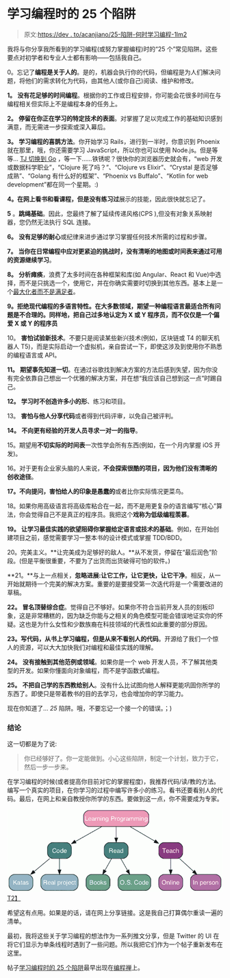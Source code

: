# 学习编程时的 25 个陷阱

> 原文:[https://dev . to/acanjiano/25-陷阱-何时学习编程-1lm2](https://dev.to/acangiano/25-pitfalls-when-learning-to-program-1lm2)

我将与你分享我所看到的学习编程(或努力掌握编程)时的“25 个”常见陷阱。这些要点对初学者和专业人士都有影响——包括我自己。

0。忘记了**编程是关于人的**。是的，机器会执行你的代码，但编程是为人们解决问题，将他们的需求转化为代码，由其他人(或你自己)阅读、维护和修改。

**1。** **没有花足够的时间编程**。根据你的工作或日程安排，你可能会花很多时间在与编程相关但实际上不是编程本身的任务上。

**2。** **停留在你正在学习的特定技术的表面**。对掌握了足以完成工作的基础知识感到满意，而无需进一步探索或深入幕后。

**3。** **学习编程的喜鹊方法**。你开始学习 Rails，进行到一半时，你意识到 Phoenix 就在那里，哦，你还需要学习 JavaScript，所以你也可以使用 Node.js。但是等等... [TJ 切换到 Go](https://medium.com/@tjholowaychuk/farewell-node-js-4ba9e7f3e52b) ，等一下……铁锈呢？很快你的浏览器历史就会有，“web 开发或数据科学职业”，“Clojure 死了吗？”、“Clojure vs Elixir”、“Crystal 是否足够成熟”、“Golang 有什么好的框架”、“Phoenix vs Buffalo”、“Kotlin for web development”都在同一个星期。:)

**4。**在网上看书和看课程，但是**没有练习过**展示的技能，因此很快就忘记了。

**5** 。**跳绳基础**。因此，您最终了解了延续传递风格(CPS ),但没有对象关系映射器，您仍然无法执行 SQL 连接。

**6。** **没有足够的耐心**或纪律来进步通过学习掌握任何技术所需的过程和步骤。

**7。** **当你在日常编程中应对更紧迫的挑战时，没有清晰的地图或时间表来通过可用的资源继续学习**。

**8。** **分析瘫痪**，浪费了太多时间在各种框架和库(如 Angular、React 和 Vue)中选择，而不是只挑选一个，使用它，并在你确实需要时切换到其他东西。基本上是一个[最大化者而不是满足者](https://www.psychologistworld.com/cognitive/maximizers-satisficers-decision-making)。

**9。拒绝现代编程的多语言特性。在大多数领域，期望一种编程语言最适合所有问题是不合理的。同样地，**把自己过多地认定为 X 或 Y 程序员**，而不仅仅是一个偏爱 X 或 Y 的程序员**

10。 **害怕试验新技术**。不要只是阅读某些新兴技术(例如，区块链或 T4 的聊天机器人 T5)，而是实际启动一个虚拟机，亲自尝试一下，即使这涉及到使用你不熟悉的编程语言或 API。

**11。** **期望事先知道一切**。在通过谷歌找到解决方案的方法后感到失望，因为你没有完全依靠自己想出一个优雅的解决方案，并在想“我应该自己想到这一点”时踢自己。

**12。** **学习时不创造许多小的形**、练习和项目。

13。 **害怕与他人分享代码**或者得到代码评审，以免自己被评判。

**14。** **不向更有经验的开发人员寻求一对一的指导**。

15。期望用**不切实际的时间表**一次性学会所有东西(例如，在一个月内掌握 iOS 开发)。

16。对于更有企业家头脑的人来说，**不会探索很酷的项目，因为他们没有清晰的创收途径**。

**17。**不向**提问，害怕给人的印象是愚蠢的**或者比你实际情况更菜鸟。

18。如果你用高级语言将高级库粘合在一起，而不是用更复杂的语言编写“核心”算法，你会觉得自己不是真正的程序员。我把这个**戏称为低级编程羡慕**。

**19。** **让学习最佳实践的欲望阻碍你掌握给定语言或技术的基础**。例如，在开始创建项目之前，感觉需要学习一整本书的设计模式或掌握 TDD/BDD。

20。完美主义。**让完美成为足够好的敌人。**从不发货，停留在“最后润色”阶段。(但是平衡很重要，不要为了出货而出货破得可怕的软件。)

**21。**与上一点相关，**忽略进展:让它工作，让它更快，让它干净**。相反，从一开始就期待一个完美的解决方案。重要的是要接受第一次迭代将是一个需要改进的草稿。

**22。** **冒名顶替综合症**。觉得自己不够好。如果你不符合当前开发人员的刻板印象，这是非常糟糕的，因为缺乏你能与之相关的角色模型可能会错误地证实你的怀疑。这也是为什么女性和少数族裔在科技领域的代表性如此重要的部分原因。

**23。**写代码，从书上学习编程，但是**从来不看别人的代码**。开源给了我们一个惊人的资源，可以大大加快我们对编程和最佳实践的理解。

**24。** **没有接触到其他范例或领域**。如果你是一个 web 开发人员，不了解其他类型的开发。如果你懂面向对象编程，而不是学函数式编程。

**25。** **不把自己学的东西教给别人**。没有什么比试图向他人解释更能巩固你所学的东西了。即使只是带着教书的目的去学习，也会增加你的学习能力。

现在你知道了… *25* 陷阱。哦，不要忘记一个接一个的错误。；)

### 结论

这一切都是为了说:

> 你已经够好了。你一定能做到。小心这些陷阱，制定一个计划，致力于它，然后一步一步来。

在学习编程的时候(或者提高你目前对它的掌握程度)，我推荐代码/读/教的方法。编写一个真实的项目，在你学习的过程中编写许多小的练习。看书还要看别人的代码。最后，在网上和亲自教授你所学的东西。要做到这一点，你不需要成为专家。

[![Learning to program](img/45bb1af1d32fb6c575196f343d9ba8af.png "Learning to program")T2】](https://res.cloudinary.com/practicaldev/image/fetch/s--8ZQK8Hkq--/c_limit%2Cf_auto%2Cfl_progressive%2Cq_66%2Cw_880/https://i0.wp.com/programmingzen.com/wp-content/uploads/2017/11/learning-to-program.gif%3Fresize%3D701%252C271%26ssl%3D1)

希望这有点用。如果是的话，请在网上分享链接。这是我自己打算偶尔重读一遍的清单。

最初，我将这些关于学习编程的想法作为一系列推文分享，但是 Twitter 的 UI 在将它们显示为单条线程时遇到了一些问题。所以我把它们作为一个帖子重新发布在这里。

帖子[学习编程时的 25 个陷阱](https://programmingzen.com/pitfalls-when-learning-to-program/)最早出现在[编程禅](https://programmingzen.com)上。